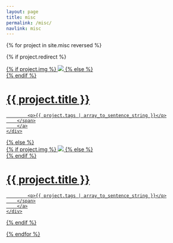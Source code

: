 ```yaml
---
layout: page
title: misc
permalink: /misc/
navlink: misc
---
```


{% for project in site.misc reversed %}

{% if project.redirect %}
<div class="project">
    <div class="thumbnail">
        <a href="{{ site.baseurl }}/pdf/{{ project.redirect }}" target="_blank">
        {% if project.img %}
        <img class="thumbnail" src="{{ site.baseurl }}/img/{{ project.img }}"/>
        {% else %}
        <div class="thumbnail blankbox"></div>
        {% endif %}
        <span>
            <h1>{{ project.title }}</h1>

            <p>{{ project.tags | array_to_sentence_string }}</p>
        </span>
        </a>
    </div>
</div>
{% else %}

<div class="project ">
    <div class="thumbnail">
        <a href="{{ site.baseurl }}{{ project.url }}">
        {% if project.img %}
        <img class="thumbnail" src="{{ site.baseurl }}/img/{{ project.img }}"/>
        {% else %}
        <div class="thumbnail blankbox"></div>
        {% endif %}
        <span>
            <h1>{{ project.title }}</h1>

            <p>{{ project.tags | array_to_sentence_string }}</p>
        </span>
        </a>
    </div>
</div>

{% endif %}

{% endfor %}
